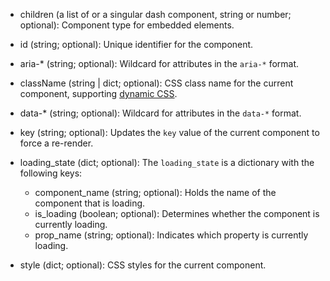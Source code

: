 - children (a list of or a singular dash component, string or number; optional):
    Component type for embedded elements.

- id (string; optional):
    Unique identifier for the component.

- aria-* (string; optional):
    Wildcard for attributes in the `aria-*` format.

- className (string | dict; optional):
    CSS class name for the current component, supporting [dynamic CSS](/advanced-classname).

- data-* (string; optional):
    Wildcard for attributes in the `data-*` format.

- key (string; optional):
    Updates the `key` value of the current component to force a re-render.

- loading_state (dict; optional):
    The `loading_state` is a dictionary with the following keys:
    - component_name (string; optional):
        Holds the name of the component that is loading.
    - is_loading (boolean; optional):
        Determines whether the component is currently loading.
    - prop_name (string; optional):
        Indicates which property is currently loading.

- style (dict; optional):
    CSS styles for the current component.
